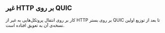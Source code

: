 ## غیر HTTP بر روی QUIC

کار بر روی انتقال پروتکل‌هایی به غیر از HTTP بر روی بستر QUIC تا بعد از توزیع اولین نسخه‌ی ‌آن به تعویق افتاده است.
